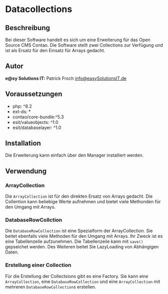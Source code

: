 # Datacollections


## Beschreibung

Bei dieser Software handelt es sich um eine Erweiterung für das Open Source CMS Contao. Die
Software stellt zwei Collections zur Verfügung und ist als Ersatz für den Einsatz für Arrays
gedacht.


## Autor

__e@sy Solutions IT:__ Patrick Froch <info@easySolutionsIT.de>


## Voraussetzungen

- php: ^8.2
- ext-ds: *
- contao/core-bundle:^5.3
- esit/valueobjects: ^1.0
- esit/databaselayer: ^1.0


## Installation

Die Erweiterung kann einfach über den Manager installiert werden.


## Verwendung

### ArrayCollection

Die `ArrayCollection` ist für den direkten Ersatz von Arrays gedacht. Die Collention kann
beliebige Werte aufnehmen und bietet viele Methonden für den Umgang mit Arrays.

### DatabaseRowCollction

Die `DatabaseRowCollection` ist eine Spezialform der ArrayCollection. Sie beitet ebenfalls
viele Methoden für den Umgang mit Arrays. Ihr Zweck ist es eine Tabellenzeile aufzunehmen.
Die Tabellenzeile kann mit `save()` gepseichet werden. Des Weiteren beitet Sie LazyLoading
von Abhängigen Daten.

### Erstellung einer Collection

Für die Erstellung der Collectsions gibt es eine Factory. Sie kann eine `ArrayCollection`, eine
`DatabaseRowCollection` und eine `ArrayCollection` mit mehreren `DatabaseRowCollection`s erstellen.
